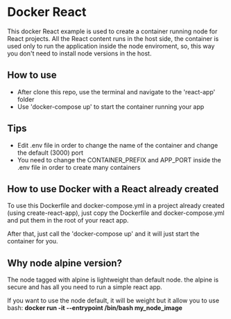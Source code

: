 # Docker React
This docker React example is used to create a container running node for React projects.
All the React content runs in the host side, the container is used only to run the application inside the node enviroment, so, this way you don't need to install node versions in the host.

## How to use
- After clone this repo, use the terminal and navigate to the 'react-app' folder
- Use 'docker-compose up' to start the container running your app

## Tips
- Edit .env file in order to change the name of the container and change the default (3000) port
- You need to change the CONTAINER_PREFIX and APP_PORT inside the .env file in order to create many containers

## How to use Docker with a React already created
To use this Dockerfile and docker-compose.yml in a project already created (using create-react-app), just copy the Dockerfile and docker-compose.yml and put them in the root of your react app.

After that, just call the 'docker-compose up' and it will just start the container for you.

## Why node alpine version?
The node tagged with alpine is lightweight than default node. the alpine is secure and has all you need to run a simple react app.

If you want to use the node default, it will be weight but it allow you to use bash:
**docker run -it --entrypoint /bin/bash my_node_image**
